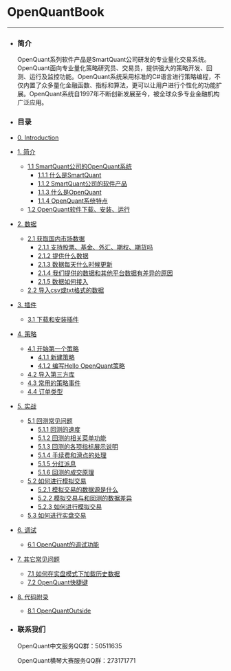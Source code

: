 # OpenQuantBook

---

* ### 简介

  OpenQuant系列软件产品是SmartQuant公司研发的专业量化交易系统。OpenQuant面向专业量化策略研究员、交易员，提供强大的策略开发、回测、运行及监控功能。OpenQuant系统采用标准的C\#语言进行策略编程，不仅内置了众多量化金融函数、指标和算法，更可以让用户进行个性化的功能扩展。OpenQuant系统自1997年不断创新发展至今，被全球众多专业金融机构广泛应用。

* ### 目录

* [0. Introduction](README.md)
* [1. 简介](introduction.md)
  * [1.1 SmartQuant公司的OpenQuant系统](whats_the_smartquant_or_openquant.md)
    * [1.1.1 什么是SmartQuant](whats_the_smartquant_or_openquant.md/#What_is_SmartQuant)
    * [1.1.2 SmartQuant公司的软件产品](whats_the_smartquant_or_openquant.md/#SmartQuant_Products)
    * [1.1.3 什么是OpenQuant](whats_the_smartquant_or_openquant.md/#What_is_OpenQuant)
    * [1.1.4 OpenQuant系统特点](whats_the_smartquant_or_openquant.md/#OpenQuant_system_features)
  * [1.2 OpenQuant软件下载、安装、运行](installing.md)     
* [2. 数据](data_introduction.md)
  * [2.1 获取国内市场数据](domestic_market_data.md)
    * [2.1.1 支持股票、基金、外汇、期权、期货吗](domestic_market_data.md/#Data_Support)
    * [2.1.2 提供什么数据](domestic_market_data.md/#What_data_is_available)
    * [2.1.3 数据每天什么时候更新](domestic_market_data.md/#Data_Update)
    * [2.1.4 我们提供的数据和其他平台数据有差异的原因](domestic_market_data.md/#The_Reason_Of_Data_Difference)
    * [2.1.5 数据如何接入](domestic_market_data.md/#Data_access)
  * [2.2 导入csv或txt格式的数据](domestic_market_data_csv.md)
* [3. 插件](plugin_introduction.md)
  * [3.1 下载和安装插件](install_plugins.md)
* [4. 策略](strategy_introduction.md)
  * [4.1 开始第一个策略](first_strategy.md)
    * [4.1.1 新建策略](first_strategy.md/#New_Strategy)
    * [4.1.2 编写Hello OpenQuant策略](first_strategy.md/#Hello_OpenQuant_Strategy)
  * [4.2 导入第三方库](import_third_party_lib.md)
  * [4.3 常用的策略事件](common_strategy_event.md)
  * [4.4 订单类型](order_type.md)
* [5. 实战](practice_introduction.md)
  * [5.1 回测常见问题](back_test.md)
    * [5.1.1 回测的速度](back_test.md/#Back_test_speed)
    * [5.1.2 回测的相关菜单功能](back_test.md/#Back_test_menu)
    * [5.1.3 回测的各项指标展示说明](back_test.md/#Back_test_indicators)
    * [5.1.4 手续费和滑点的处理](back_test.md/#Commission_and_slip_points)
    * [5.1.5 分红派息](back_test.md/#Dividend)
    * [5.1.6 回测的成交原理](back_test.md/#Transaction_principle)
  * [5.2 如何进行模拟交易](simulated_trading.md)
    * [5.2.1 模拟交易的数据源是什么](simulated_trading.md/#Paper_data_source)
    * [5.2.2 模拟交易与和回测的数据差异](simulated_trading.md/#Paper_and_Backtest_data_diff)
    * [5.2.3 如何进行模拟交易](simulated_trading.md/#Paper)
  * [5.3 如何进行实盘交易](realtime_trading.md)
* [6. 调试](debug_introduction.md)
  * [6.1 OpenQuant的调试功能](debug_function.md)
* [7. 其它常见问题](common_question_introduction.md)
  * [7.1 如何在实盘模式下加载历史数据](load_historical_data_in_live_mode.md)
  * [7.2 OpenQuant快捷键](hot_key.md)
* [8. 代码附录](appendix_source_code.md)
  * [8.1 OpenQuantOutside](source_code_OpenQuantOutside.md)




* ### 联系我们

  OpenQuant中文服务QQ群：50511635

  OpenQuant横琴大赛服务QQ群：273171771



